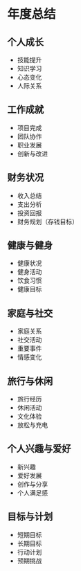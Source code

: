 # 年度总结

## 个人成长
- 技能提升
- 知识学习
- 心态变化
- 人际关系

## 工作成就
- 项目完成
- 团队协作
- 职业发展
- 创新与改进

## 财务状况
- 收入总结
- 支出分析
- 投资回报
- 财务规划（存钱目标）

## 健康与健身
- 健康状况
- 健身活动
- 饮食习惯
- 健康目标

## 家庭与社交
- 家庭关系
- 社交活动
- 重要事件
- 情感变化

## 旅行与休闲
- 旅行经历
- 休闲活动
- 文化体验
- 放松与充电

## 个人兴趣与爱好
- 新兴趣
- 爱好发展
- 创作与分享
- 个人满足感

## 目标与计划
- 短期目标
- 长期目标
- 行动计划
- 预期挑战